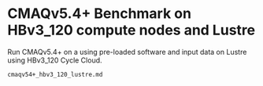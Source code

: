 # CMAQv5.4+ Benchmark on HBv3_120 compute nodes and Lustre

Run CMAQv5.4+ on a using pre-loaded software and input data on Lustre using HBv3_120 Cycle Cloud.

```{toctree}
cmaqv54+_hbv3_120_lustre.md
